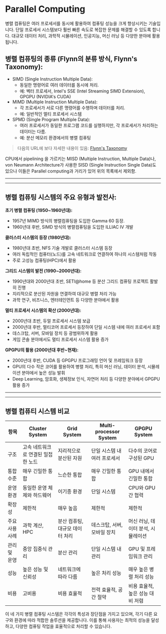 # Parallel Computing

병렬 컴퓨팅은 여러 프로세서를 동시에 활용하여 컴퓨팅 성능을 크게 향상시키는 기술입니다.
단일 프로세서 시스템보다 훨씬 빠른 속도로 복잡한 문제를 해결할 수 있도록 합니다.
대규모 데이터 처리, 과학적 시뮬레이션, 인공지능, 머신 러닝 등 다양한 분야에 활용됩니다.

## 병렬 컴퓨팅의 종류 (Flynn의 분류 방식, Flynn's Taxonomy):

* SIMD (Single Instruction Multiple Data): 
    * 동일한 명령어로 여러 데이터를 동시에 처리. 
    * 예: 벡터 프로세서, Intel's SSE (Intel Streaming SIMD Extension), GPGPU (NVIDIA's CUDA)
* MIMD (Multiple Instruction Multiple Data): 
    * 각 프로세서가 서로 다른 명령어를 수행하며 데이터를 처리. 
    * 예: 일반적인 멀티 프로세서 시스템
* SPMD (Single Program Multiple Data): 
    * 여러 프로세서가 동일한 프로그램 코드를 실행하지만, 각 프로세서가 처리하는 데이터는 다름. 
    * 예: 분산 메모리 환경에서의 병렬 컴퓨팅

> 다음의 URL에 보다 자세한 내용이 있음: [Flynn's Taxonomy](https://namu.wiki/w/%ED%94%8C%EB%A6%B0%20%EB%B6%84%EB%A5%98)

CPU에서 pipelining 을 가르키는 MISD (Multiple Instruction, Multiple Data)나, von Neumann Architecture가 사용한 SISD (Single Instruction Single Data)도 있으나 이들은 Parallel computing과 거리가 있어 위의 목록에서 제외함. 

---

---

## 병렬 컴퓨팅 시스템의 주요 유형과 발전사:

**초기 병렬 컴퓨팅 (1950~1960년대):**

* 1957년 MIMD 방식의 병렬컴퓨팅을 도입한 Gamma 60 등장.
* 1960년대 후반, SIMD 방식의 병렬컴퓨팅을 도입한 ILLIAC IV 개발

**클러스터 시스템의 등장 (1980년대):**

* 1980년대 초반, NFS 기술 개발로 클러스터 시스템 등장
* 여러 독립적인 컴퓨터(노드)를 고속 네트워크로 연결하여 하나의 시스템처럼 작동
* 주로 고성능 컴퓨팅(HPC)에서 활용

**그리드 시스템의 발전 (1990~2000년대):**
 
* 1990년대와 2000년대 초반, SETI@home 등 분산 그리드 컴퓨팅 프로젝트 활발히 진행
* 지리적으로 분산된 자원을 연결하여 대규모 병렬 처리 가능
* 과학 연구, 비즈니스, 엔터테인먼트 등 다양한 분야에서 활용

**멀티 프로세서 시스템의 확산 (2000년대):**

* 2000년대 초반, 듀얼 프로세서 시스템 보급
* 2000년대 후반, 멀티코어 프로세서 등장하여 단일 시스템 내에 여러 프로세서 포함
* 데스크탑, 서버, 모바일 장치 등 광범위하게 활용
* 게임 콘솔 분야에서도 멀티 프로세서 시스템 활용 증가

**GPGPU의 활용 (2000년대 후반~현재):**
 
* 2000년대 후반, CUDA 등 GPGPU 프로그래밍 언어 및 프레임워크 등장
* GPU의 다수 작은 코어를 활용하여 병렬 처리, 특히 머신 러닝, 데이터 분석, 시뮬레이션 분야에서 높은 성능 발휘
* Deep Learning, 암호화, 생체정보 인식, 자연어 처리 등 다양한 분야에서 GPGPU 활용 증가

---

---

## 병렬 컴퓨티 시스템 비교 

| 항목                  | Cluster System                   | Grid System                      | Multi-processor System           | GPGPU System                     |
|-----------------------|----------------------------------|----------------------------------|----------------------------------|----------------------------------|
| 구조                  | 고속 네트워크로 연결된 밀접한 노드 | 지리적으로 분산된 자원           | 단일 시스템 내 여러 프로세서     | 다수의 코어로 구성된 GPU         |
| 통합 수준             | 매우 긴밀한 통합                  | 느슨한 통합                       | 매우 긴밀한 통합                  | GPU 내에서 긴밀한 통합            |
| 운영 환경             | 동일한 운영 체제와 하드웨어       | 이기종 환경                       | 단일 시스템                       | CPU와 GPU 간 협력                |
| 확장성                | 제한적                           | 매우 높음                         | 제한적                           | 제한적                           |
| 주요 사용 사례        | 과학 계산, HPC                   | 분산 컴퓨팅, 대규모 데이터 처리  | 데스크탑, 서버, 모바일 장치       | 머신 러닝, 데이터 분석, 시뮬레이션|
| 관리 및 운영          | 중앙 집중식 관리                 | 분산 관리                         | 단일 시스템 내 관리               | GPU 및 프레임워크 관리            |
| 성능                  | 높은 성능 및 신뢰성              | 네트워크에 따라 다름               | 높은 처리 성능                    | 매우 높은 병렬 처리 성능          |
| 비용                  | 고비용                           | 비용 효율적                       | 전력 효율적, 공간 절약            | 비용 효율적, 높은 성능 대비 저렴 |

이 네 가지 병렬 컴퓨팅 시스템은 각각의 특성과 장단점을 가지고 있으며, 각기 다른 요구와 환경에 따라 적합한 솔루션을 제공합니다. 이를 통해 사용자는 최적의 성능을 달성하고, 다양한 컴퓨팅 작업을 효율적으로 처리할 수 있습니다.